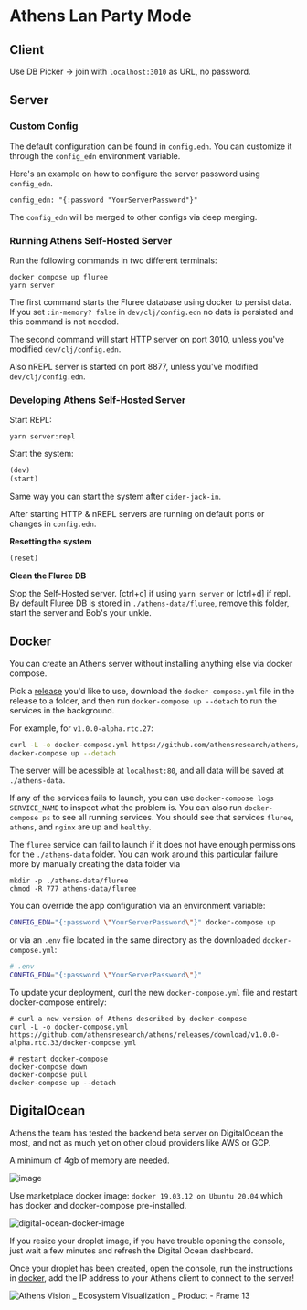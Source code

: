 # Athens Lan Party Mode

## Client

Use DB Picker -> join with `localhost:3010` as URL, no password.

## Server

### Custom Config

The default configuration can be found in `config.edn`.
You can customize it through the `config_edn` environment variable.

Here's an example on how to configure the server password using `config_edn`.
```
config_edn: "{:password "YourServerPassword"}"
```
The `config_edn` will be merged to other configs via deep merging.


### Running Athens Self-Hosted Server

Run the following commands in two different terminals:

``` shell
docker compose up fluree
yarn server
```

The first command starts the Fluree database using docker to persist data.
If you set `:in-memory? false` in `dev/clj/config.edn` no data is persisted and this command is not needed.

The second command will start HTTP server on port 3010, unless you've modified `dev/clj/config.edn`.

Also nREPL server is started on port 8877, unless you've modified `dev/clj/config.edn`.


### Developing Athens Self-Hosted Server

Start REPL:

``` shell
yarn server:repl
```

Start the system:

``` clojure
(dev)
(start)
```

Same way you can start the system after `cider-jack-in`.

After starting HTTP & nREPL servers are running on default ports or changes in `config.edn`.

**Resetting the system**

``` clojure
(reset)
```

**Clean the Fluree DB**

Stop the Self-Hosted server. [ctrl+c] if using `yarn server` or [ctrl+d] if repl.
By default Fluree DB is stored in `./athens-data/fluree`, remove this folder,
start the server and Bob's your unkle.


## Docker

You can create an Athens server without installing anything else via docker compose.

Pick a [release](https://github.com/athensresearch/athens/releases) you'd like to use, download the `docker-compose.yml` file in the release to a folder, and then run `docker-compose up --detach` to run the services in the background.

For example, for `v1.0.0-alpha.rtc.27`:

```sh
curl -L -o docker-compose.yml https://github.com/athensresearch/athens/releases/download/v1.0.0-alpha.rtc.27/docker-compose.yml
docker-compose up --detach
```

The server will be acessible at `localhost:80`, and all data will be saved at `./athens-data`.

If any of the services fails to launch, you can use `docker-compose logs SERVICE_NAME` to inspect what the problem is. You can also run `docker-compose ps`  to see all running services. You should see that services `fluree`, `athens`, and `nginx` are up and `healthy`.

The `fluree` service can fail to launch if it does not have enough permissions for the `./athens-data` folder.
You can work around this particular failure more by manually creating the data folder via 

```
mkdir -p ./athens-data/fluree
chmod -R 777 athens-data/fluree
```

You can override the app configuration via an environment variable:

```sh
CONFIG_EDN="{:password \"YourServerPassword\"}" docker-compose up
```

or via an `.env` file located in the same directory as the downloaded `docker-compose.yml`:

```sh
# .env
CONFIG_EDN="{:password \"YourServerPassword\"}"
```

To update your deployment, curl the new `docker-compose.yml` file and restart docker-compose entirely:

```
# curl a new version of Athens described by docker-compose
curl -L -o docker-compose.yml https://github.com/athensresearch/athens/releases/download/v1.0.0-alpha.rtc.33/docker-compose.yml

# restart docker-compose
docker-compose down
docker-compose pull
docker-compose up --detach
```


## DigitalOcean

Athens the team has tested the backend beta server on DigitalOcean the most, and not as much yet on other cloud providers like AWS or GCP.

A minimum of 4gb of memory are needed.

![image](https://user-images.githubusercontent.com/8952138/141150237-dce5f183-f25c-4a9b-9526-dcc310c09a44.png)

Use marketplace docker image: `docker 19.03.12 on Ubuntu 20.04` which has docker and docker-compose pre-installed.

![digital-ocean-docker-image](https://user-images.githubusercontent.com/8952138/141150155-7be8bce5-1804-431c-9cd0-4cf11e9c8d87.jpg)

If you resize your droplet image, if you have trouble opening the console, just wait a few minutes and refresh the Digital Ocean dashboard.

Once your droplet has been created, open the console, run the instructions in [docker](docker), add the IP address to your Athens client to connect to the server!

![Athens Vision _ Ecosystem Visualization _ Product - Frame 13](https://user-images.githubusercontent.com/8952138/141150925-9f8df004-faa0-4fbe-9875-c276d60c5118.jpg)

